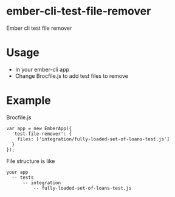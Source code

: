 # ember-cli-test-file-remover
Ember cli test file remover

# Usage
* In your ember-cli app
* Change Brocfile.js to add test files to remove 

# Example

Brocfile.js

    var app = new EmberApp({
      'test-file-remover': {
        files: ['integration/fully-loaded-set-of-loans-test.js']
      }
    });

File structure is like

    your app
      -- tests
          -- integration
              -- fully-loaded-set-of-loans-test.js
